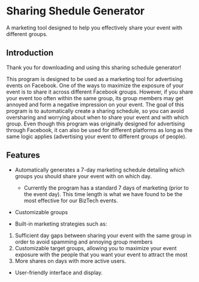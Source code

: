 # Sharing Shedule Generator
A marketing tool designed to help you effectively share your event with different groups. 

## Introduction
Thank you for downloading and using this sharing schedule generator!

This program is designed to be used as a marketing tool for advertising events on Facebook. One of the ways to maximize the exposure of your event is to share it across different Facebook groups. However, if you share your event too often within the same group, its group members may get annoyed and form a negative impression on your event. The goal of this program is 
to automatically create a sharing schedule, so you can avoid oversharing and worrying about when to share your event and with which group. Even though this program was originally designed for advertising through Facebook, it can also be used for different platforms as long as the same logic applies (advertising your event to different groups of people). 

## Features
* Automatically generates a 7-day marketing schedule detailing which groups you should share your event with on which day.
    - Currently the program has a standard 7 days of marketing (prior to the event day). This time length is what we have found to be the most effective for our BizTech events.

* Customizable groups 

* Built-in marketing strategies such as:

1. Sufficient day gaps between sharing your event with the same group in order to avoid spamming and annoying group members
2. Customizable target groups, allowing you to maximize your event exposure with the people that you want your event to attract the most
3. More shares on days with more active users. 

* User-friendly interface and display. 

